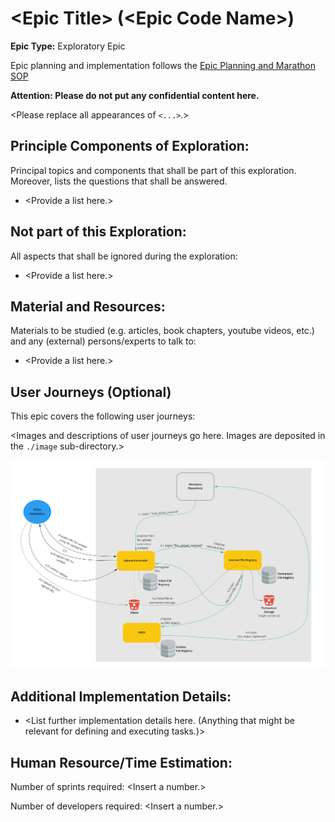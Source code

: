 # \<Epic Title\> (\<Epic Code Name\>)
**Epic Type:** Exploratory Epic

Epic planning and implementation follows the
[Epic Planning and Marathon SOP](https://docs.ghga-dev.de/main/sops/sop001_epic_planning.html)

**Attention: Please do not put any confidential content here.**

\<Please replace all appearances of `<...>`.\>

## Principle Components of Exploration:

Principal topics and components that shall be part of this exploration.
Moreover, lists the questions that shall be answered.

- \<Provide a list here.\>

## Not part of this Exploration:

All aspects that shall be ignored during the exploration:

- \<Provide a list here.\>

## Material and Resources:

Materials to be studied (e.g. articles, book chapters, youtube videos, etc.) and any (external) persons/experts to talk to:

- \<Provide a list here.\>

## User Journeys (Optional)

This epic covers the following user journeys:

\<Images and descriptions of user journeys go here. Images are deposited in the `./image` sub-directory.\>


![\<Example Image\>](./images/data_upload.jpg)

## Additional Implementation Details:

- \<List further implementation details here. (Anything that might be relevant for defining and executing tasks.)>


## Human Resource/Time Estimation:

Number of sprints required: \<Insert a number.\>

Number of developers required: \<Insert a number.\>
